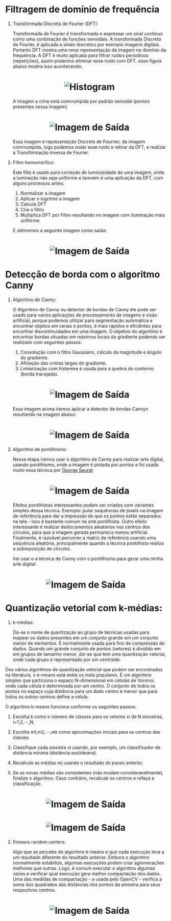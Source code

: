 # Filtragem de domínio de frequência

1. Transformada Discreta de Fourier (DFT):

   Transformada de Fourier é transformada e expressar um sinal contínuo como uma conbinação de funções senoidais. A transformada Discreta de Fourier, é aplicada a sinais discretos por exemplo imagens digitais. Portanto DFT mostra uma nova representação da imagem no domínio da frequência. A DFT é muito aplicada para filtrar ruídos periodicos (repetições), assim podemos eliminar esse ruido com DFT. esse figura abaixo mostra isso acontecendo.

   <h1 align="center">
   <img alt="Histogram" title="#Figure 1. Imagem de Entrada" src="https://github.com/jhonatheberson/digital-image-processing/blob/master/second_unit/assets/img_corrompida_cortina_de_pontos.png"/>
   </h1>

   A imagem a cima está comrrumpida por padrão senoidal (pontos presentes nessa imagem)

   <h1 align="center">
   <img alt="Imagem de Saída" title="#Figure 2. Imagem de Saída" src="https://github.com/jhonatheberson/digital-image-processing/blob/master/second_unit/assets/DFT_img_corrompida.png"/>
   </h1>

   Essa imagem é representação Discreta de Fourrier, da imagem comrrumpida, logo podemos isolar esse ruido e retirar da DFT, e realizar a Transformação Inversa de Fourier.

2. Filtro homomórfico:

   Este filto é usado para correção de luminozidade de uma imagem, onde a luminação não seja uniforme e tamvém é uma aplicação da DFT, com alguns processos antes:

   1. Normalizar a imagem
   2. Aplicar o logritmo a imagem
   3. Calcula DFT
   4. Cria o filtro
   5. Multiplica DFT por Filtro resultando no imagem com iluminação mais uniforme

   E obtivemos a seguinte imagem como saída:

   <h1 align="center">
   <img alt="Imagem de Saída" title="#Figure 2. Imagem de Saída" src="https://github.com/jhonatheberson/digital-image-processing/blob/master/second_unit/assets/filtro_homoformico.png"/>
   </h1>

# Detecção de borda com o algoritmo Canny

1. Algoritmo de Canny:

   O Algoritmo de Canny ou detector de bordas de Canny ele pode ser usado para varios aplicações de processamento de imagens e visão artificial, porque podemos utilizar para segmentação automatica e encontrar objetos em cenas e pontos, é mais rápidos e eficiêntes para encontrar discontinuidades em uma imagem. O objetivo do algoritmo é encontrar bordas situadas em máximos locais do gradiente podendo ser realizado com seguintes passos:

   1. Convolução com o filtro Gaussiano, cálculo da magnitude e ângulo do gradiente.
   2. Afinação das cristas largas do gradiente.
   3. Limiarização com histerese é usada para a quebra do contorno (borda tracejada).

   <h1 align="center">
   <img alt="Imagem de Saída" title="#Figure 2. Imagem de Saída" src="https://github.com/jhonatheberson/digital-image-processing/blob/master/second_unit/assets/biel.png"/>
   </h1>

   Essa imagem acima iremos aplicar a detector de bordas Cannyn resultando na imagem abaixo:

   <h1 align="center">
   <img alt="Imagem de Saída" title="#Figure 2. Imagem de Saída" src="https://github.com/jhonatheberson/digital-image-processing/blob/master/second_unit/assets/bordas_canny.png"/>
   </h1>

2. Algoritmo de pontilhismo:

   Nessa etapa iremos usar o algoritmo de Canny para realizar arte digital, usando pontilhismo, onde a imagem é pintada por pontos e foi usada muito essa técnica por [George Seurat](https://www.georgesseurat.org/):

    <h1 align="center">
   <img alt="Imagem de Saída" title="#Figure 2. Imagem de Saída" src="https://github.com/jhonatheberson/digital-image-processing/blob/master/second_unit/assets/pontilhismo.png"/>
   </h1>

   Efeitos pontilhistas interessantes podem ser criados com variantes simples dessa técnica. Exemplo: pular sequências de pixels na imagem de referência para dar a impressão de que os pontos estão separados na tela - isso é bastante comum na arte pontilhista. Outro efeito interessante é realizar deslocamentos aleatórios nos centros dos círculos, para que a imagem gerada permaneca menos artificial. Finalmente, é razoável percorrer a matriz de referência usando uma sequência aleatória, principalmente quando a técnica pontilhista realiza a sobreposição de círculos.

   Irei usar o a técnica de Canny com o pontilhismo para gerar uma minha arte digital:

  <h1 align="center">
  <img alt="Imagem de Saída" title="#Figure 2. Imagem de Saída" src="https://github.com/jhonatheberson/digital-image-processing/blob/master/second_unit/assets/pointillesm.png"/>
  </h1>

# Quantização vetorial com k-médias:

1. k-médias:

   Dá-se o nome de quantização ao grupo de técnicas usadas para mapear os dados presentes em um conjunto grande em um conjunto menor de elementos. É normalmente usada para fins de compressão de dados. Quando um grande conjunto de pontos (vetores) é dividido em em grupos de tamanho menor, diz-se que tem uma quantização vetorial, onde cada grupo é representado por um centróide.

Dos vários algoritmos de quantização vetorial que podem ser encontrados na literatura, o k-means está entre os mais populares. É um algoritmo simples que particiona o espaço N-dimensional em células de Voronoi, onde cada célula é determinada por um centro. O conjunto de todos os pontos no espaço cuja distância para um dado centro é menor que para todos os outros centros define a célula.

O algoritmo k-means funciona conforme os seguintes passos:

1. Escolha k como o número de classes para os vetores xi de N amostras, i=1,2,⋯,N.

2. Escolha m1,m2,⋯,mk como aproximações iniciais para os centros das classes.

3. Classifique cada amostra xi usando, por exemplo, um classificador de distância mínima (distância euclideana).

4. Recalcule as médias mj usando o resultado do passo anterior.

5. Se as novas médias são consistentes (não mudam consideravelmente), finalize o algoritmo. Caso contrário, recalcule os centros e refaça a classificação.

  <h1 align="center">
<img alt="Imagem de Saída" title="#Figure 2. Imagem de Saída" src="https://github.com/jhonatheberson/digital-image-processing/blob/master/second_unit/assets/sushi.jpg"/>
</h1>

   <h1 align="center">
   <img alt="Imagem de Saída" title="#Figure 2. Imagem de Saída" src="https://github.com/jhonatheberson/digital-image-processing/blob/master/second_unit/assets/sushi_kmeans.png"/>
   </h1>

2. Kmeans random centers:

   Algo que se percebe do algoritmo k-means é que cada execução leva a um resultado diferente do resultado anterior. Embora o algoritmo normalmente estabilize, algumas execuções podem criar aglomerações melhores que outras. Logo, é comum executar o algoritmo algumas vezes e verificar qual execução gera melhor compactação dos dados. Uma das medidas de compactação - a usada pelo OpenCV - verifica a soma dos quadrados das distâncias dos pontos da amostra para seus respectivos centros.

   <h1 align="center">
   <img alt="Imagem de Saída" title="#Figure 2. Imagem de Saída" src="https://github.com/jhonatheberson/digital-image-processing/blob/master/second_unit/assets/kmens_10.png"/>
   </h1>
